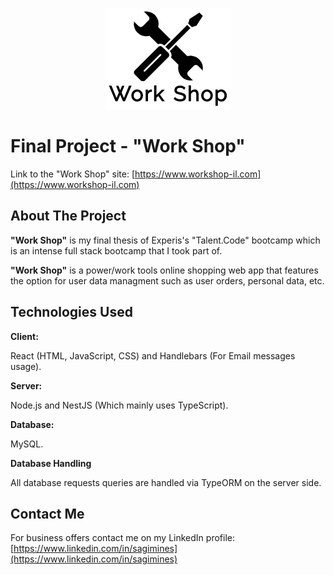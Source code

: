 <p align="center">
    <img src="./public/icons/workshop-logo.png">

# Final Project - "Work Shop"

</p>

Link to the "Work Shop" site: [https://www.workshop-il.com](https://www.workshop-il.com)

## About The Project

**"Work Shop"** is my final thesis of Experis's "Talent.Code" bootcamp which is an intense full stack bootcamp that I took part of.

**"Work Shop"** is a power/work tools online shopping web app that features the option for user data managment such as user orders, personal data, etc.

## Technologies Used

**Client:**

React (HTML, JavaScript, CSS) and Handlebars (For Email messages usage).

**Server:**

Node.js and NestJS (Which mainly uses TypeScript).

**Database:**

MySQL.

**Database Handling**

All database requests queries are handled via TypeORM on the server side.

## Contact Me

For business offers contact me on my LinkedIn profile:
[https://www.linkedin.com/in/sagimines](https://www.linkedin.com/in/sagimines)

